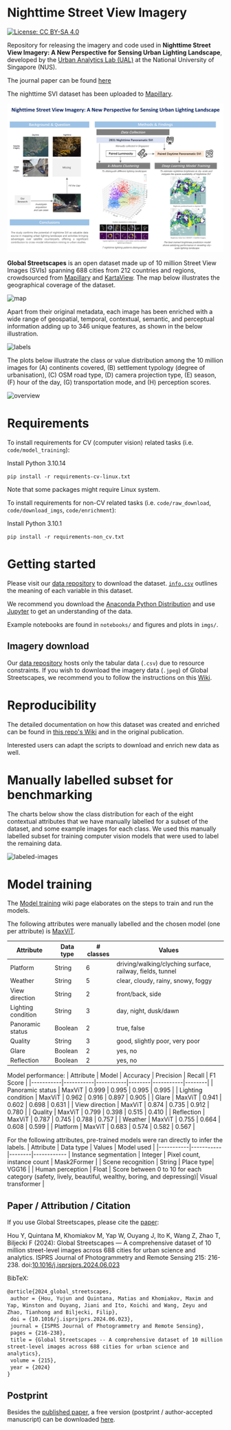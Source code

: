 # Nighttime Street View Imagery
[![License: CC BY-SA 4.0](https://licensebuttons.net/l/by-sa/4.0/80x15.png)](https://creativecommons.org/licenses/by-sa/4.0/)

Repository for releasing the imagery and code used in **Nighttime Street View Imagery: A New Perspective for Sensing Urban Lighting Landscape**, developed by the [Urban Analytics Lab (UAL)](https://ual.sg/) at the National University of Singapore (NUS).

<!-- You can read more about this project on [its website](https://ual.sg/project/global-streetscapes/) too. It includes an overview of the project together with the background, [paper](https://doi.org/10.1016/j.isprsjprs.2024.06.023), examples, FAQ, etc. --> 

The journal paper can be found [here](https://www-sciencedirect-com.libproxy1.nus.edu.sg/journal/sustainable-cities-and-society) 

The nighttime SVI dataset has been uploaded to [Mapillary](https://www.mapillary.com/). 
<!-- For users who have no access to Hugging Face, the dataset is also available on [Baidu Cloud Disk](https://pan.baidu.com/s/1wsbqfbA56sXjIdb0KoSBbQ?pwd=98tr) (code: 98tr). This repository contains also a detailed [Wiki](https://github.com/ualsg/global-streetscapes/wiki/) with tutorials. --> 


![graphical_abstract](images/graphical_abstract_new.jpeg)

**Global Streetscapes** is an open dataset made up of 10 million Street View Images (SVIs) spanning 688 cities from 212 countries and regions, crowdsourced from [Mapillary](https://www.mapillary.com/) and [KartaView](https://kartaview.org/landing).
The map below illustrates the geographical coverage of the dataset.

![map](img/figure_1_600dpi_purple3_cities688_all_standard_new_updated.png)

Apart from their original metadata, each image has been enriched with a wide range of geospatial, temporal, contextual, semantic, and perceptual information adding up to 346 unique features, as shown in the below illustration.

![labels](img/figure_3_4.jpg)

The plots below illustrate the class or value distribution among the 10 million images for (A) continents covered, (B) settlement typology (degree of urbanisation), (C) OSM road type, (D) camera projection type, (E) season, (F) hour of the day, (G) transportation mode, and (H) perception scores.

![overview](img/figure_6_summary_updated.png)

# Requirements

To install requirements for CV (computer vision) related tasks (i.e. `code/model_training`):

Install Python 3.10.14

```
pip install -r requirements-cv-linux.txt
```
Note that some packages might require Linux system.

To install requirements for non-CV related tasks (i.e. `code/raw_download`, `code/download_imgs`, `code/enrichment`):

Install Python 3.10.1

```
pip install -r requirements-non_cv.txt
```

# Getting started

Please visit our [data repository](https://huggingface.co/datasets/NUS-UAL/global-streetscapes) to download the dataset.
[`info.csv`](https://huggingface.co/datasets/NUS-UAL/global-streetscapes/blob/main/info.csv) outlines the meaning of each variable in this dataset.

We recommend you download the [Anaconda Python Distribution](https://www.anaconda.com/download) and use [Jupyter](https://jupyter.org/) to get an understanding of the data.

Example notebooks are found in `notebooks/` and figures and plots in `imgs/`.

## Imagery download
Our [data repository](https://huggingface.co/datasets/NUS-UAL/global-streetscapes) hosts only the tabular data (`.csv`) due to resource constraints.
If you wish to download the imagery data (`.jpeg`) of Global Streetscapes, we recommend you to follow the instructions on this [Wiki](https://github.com/ualsg/global-streetscapes/wiki/2-Download-images).

# Reproducibility
The detailed documentation on how this dataset was created and enriched can be found in [this repo's Wiki](https://github.com/ualsg/global-streetscapes/wiki) and in the original publication.

Interested users can adapt the scripts to download and enrich new data as well.

# Manually labelled subset for benchmarking
The charts below show the class distribution for each of the eight contextual attributes that we have manually labelled for a subset of the dataset, and some example images for each class.
We used this manually labelled subset for training computer vision models that were used to label the remaining data.

![labeled-images](img/contextual_examples.jpg)

# Model training
The [Model training](https://github.com/ualsg/global-streetscapes/wiki/Model-training) wiki page elaborates on the steps to train and run the models.

The following attributes were manually labelled and the chosen model (one per attribute) is [MaxViT](https://github.com/google-research/maxvit).

| Attribute | Data type | # classes | Values |
|-----------|-----------|-----------|--------|
| Platform | String | 6 | driving/walking/clyching surface, railway, fields, tunnel |
| Weather | String | 5 | clear, cloudy, rainy, snowy, foggy |
| View direction | String | 2 | front/back, side |
| Lighting condition | String | 3 | day, night, dusk/dawn |
| Panoramic status | Boolean | 2 | true, false |
| Quality | String | 3 | good, slightly poor, very poor |
| Glare | Boolean | 2 | yes, no |
| Reflection | Boolean | 2 | yes, no |

Model performance:
| Attribute | Model | Accuracy | Precision | Recall | F1 Score |
|-----------|-----------|-----------|--------|-----------|--------|
| Panoramic status | MaxViT | 0.999 | 0.995 | 0.995 | 0.995 |
| Lighting condition | MaxViT | 0.962 | 0.916 | 0.897 | 0.905 |
| Glare | MaxViT | 0.941 | 0.602 | 0.698 | 0.631 |
| View direction | MaxViT | 0.874 | 0.735 | 0.912 | 0.780 |
| Quality | MaxViT | 0.799 | 0.398 | 0.515 | 0.410 |
| Reflection | MaxViT | 0.787 | 0.745 | 0.788 | 0.757 |
| Weather | MaxViT | 0.755 | 0.664 | 0.608 | 0.599 |
| Platform | MaxViT | 0.683 | 0.574 | 0.582 | 0.567 |

For the following attributes, pre-trained models were ran directly to infer the labels.
| Attribute | Data type | Values | Model used |
|-----------|-----------|--------|------------
| Instance segmentation | Integer | Pixel count, instance count | Mask2Former |
| Scene recognition | String | Place type| VGG16 |
| Human perception | Float | Score between 0 to 10 for each category (safety, lively, beautiful, wealthy, boring, and depressing)| Visual transformer |


## Paper / Attribution / Citation

If you use Global Streetscapes, please cite the [paper](https://doi.org/10.1016/j.isprsjprs.2024.06.023):

Hou Y, Quintana M, Khomiakov M, Yap W, Ouyang J, Ito K, Wang Z, Zhao T, Biljecki F (2024): Global Streetscapes — A comprehensive dataset of 10 million street-level images across 688 cities for urban science and analytics. ISPRS Journal of Photogrammetry and Remote Sensing 215: 216-238. doi:[10.1016/j.isprsjprs.2024.06.023](https://doi.org/10.1016/j.isprsjprs.2024.06.023)

BibTeX:
```
@article{2024_global_streetscapes,
 author = {Hou, Yujun and Quintana, Matias and Khomiakov, Maxim and Yap, Winston and Ouyang, Jiani and Ito, Koichi and Wang, Zeyu and Zhao, Tianhong and Biljecki, Filip},
 doi = {10.1016/j.isprsjprs.2024.06.023},
 journal = {ISPRS Journal of Photogrammetry and Remote Sensing},
 pages = {216-238},
 title = {Global Streetscapes -- A comprehensive dataset of 10 million street-level images across 688 cities for urban science and analytics},
 volume = {215},
 year = {2024}
}
```

## Postprint

Besides the [published paper](https://doi.org/10.1016/j.isprsjprs.2024.06.023), a free version (postprint / author-accepted manuscript) can be downloaded [here](https://ual.sg/publication/2024-global-streetscapes/).
